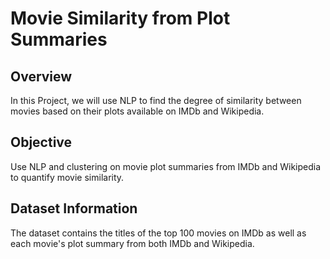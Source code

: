 # Movie Similarity from Plot Summaries

## Overview

In this Project, we will use NLP to find the degree of similarity between movies based on their plots available on IMDb and Wikipedia.

## Objective

Use NLP and clustering on movie plot summaries from IMDb and Wikipedia to quantify movie similarity.

## Dataset Information

The dataset contains the titles of the top 100 movies on IMDb as well as each movie's plot summary from both IMDb and Wikipedia.
